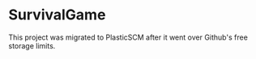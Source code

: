 # SurvivalGame
This project was migrated to PlasticSCM after it went over Github's free storage limits.

